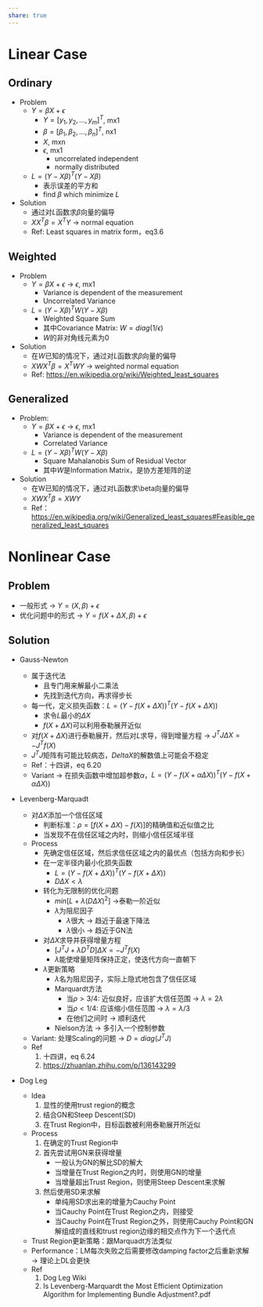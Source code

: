 ```yaml
---
share: true
---
```

# Linear Case
## Ordinary
- Problem
	- $Y = \beta X + \epsilon$
		- $Y = [y_1, y_2, ..., y_m]^T$, mx1
		- $\beta = [\beta_1, \beta_2, ..., \beta_n]^T$, nx1
		- $X$, mxn
		- $\epsilon$, mx1
			- uncorrelated independent
			- normally distributed
	- $L =  (Y - X\beta)^T(Y - X\beta)$
		- 表示误差的平方和
		- find $\beta$ which minimize $L$
- Solution
	- 通过对$L$函数求$\beta$向量的偏导
	- $XX^T\beta = X^TY$ → normal equation
	- Ref: Least squares in matrix form，eq3.6

## Weighted
- Problem
	- $Y = \beta X + \epsilon$ → $\epsilon$, mx1
		- Variance is dependent of the measurement
		- Uncorrelated Variance
	- $L = (Y - X \beta)^TW(Y - X \beta)$
		- Weighted Square Sum
		- 其中Covariance Matrix: $W = diag(1/\epsilon)$
		- $W$的非对角线元素为0
- Solution
	- 在$W$已知的情况下，通过对$L$函数求$\beta$向量的偏导
	- $XWX^T \beta = X^TWY$ → weighted normal equation
	- Ref: https://en.wikipedia.org/wiki/Weighted_least_squares

## Generalized
- Problem: 
	- $Y = \beta X + \epsilon$ → $\epsilon$, mx1
		- Variance is dependent of the measurement
		- Correlated Variance
	- $L = (Y - X \beta)^TW(Y - X \beta)$
		- Square Mahalanobis Sum of Residual Vector
		- 其中$W$是Information Matrix，是协方差矩阵的逆
- Solution
	- 在W已知的情况下，通过对L函数求\beta向量的偏导
	- $XWX^T \beta = XWY$
	- Ref： https://en.wikipedia.org/wiki/Generalized_least_squares#Feasible_generalized_least_squares

# Nonlinear Case
## Problem
- 一般形式 → $Y = (X, \beta) + \epsilon$
- 优化问题中的形式 → $Y = f(X + \Delta X, \beta) + \epsilon$

## Solution
- Gauss-Newton
	- 属于迭代法
		- 且专门用来解最小二乘法
		- 先找到迭代方向，再求得步长
	- 每一代，定义损失函数：$L = (Y - f(X + \Delta X))^T(Y - f(X + \Delta X))$
		- 求令$L$最小的$\Delta X$
		- $f(X + \Delta X)$可以利用泰勒展开近似
	- 对$f(X + \Delta X)$进行泰勒展开，然后对$L$求导，得到增量方程 → $J^TJ \Delta X = -J^Tf(X)$
	- $J^TJ$矩阵有可能比较病态，$Delta X$的解数值上可能会不稳定
	- Ref：十四讲，eq 6.20
	- Variant → 在损失函数中增加超参数$\alpha$，$L = (Y - f(X + \alpha\Delta X))^T(Y - f(X + \alpha\Delta X))$

- Levenberg-Marquadt
	- 对$\Delta X$添加一个信任区域
		- 判断标准：$\rho = [f(X + \Delta X) - f(X)]$的精确值和近似值之比
		- 当发现不在信任区域之内时，则缩小信任区域半径
	- Process
		- 先确定信任区域，然后求信任区域之内的最优点（包括方向和步长）
		- 在一定半径内最小化损失函数
			- $L = (Y - f(X + \Delta X))^T(Y - f(X + \Delta X))$
			- $D \Delta X < \lambda$
		- 转化为无限制的优化问题
			- $min [L + \lambda(D\Delta X)^2]$ →泰勒一阶近似
			- $\lambda$为阻尼因子
				- $\lambda$很大 → 趋近于最速下降法
				- $\lambda$很小 → 趋近于GN法
		- 对$\Delta X$求导并获得增量方程
			- $[J^TJ + \lambda D^TD]\Delta X = -J^Tf(X)$
			- $\lambda$能使增量矩阵保持正定，使迭代方向一直朝下
		- $\lambda$更新策略
			- $\lambda$名为阻尼因子，实际上隐式地包含了信任区域
			- Marquardt方法
				- 当$\rho>3/4$: 近似良好，应该扩大信任范围 → $\lambda = 2\lambda$
				- 当$\rho<1/4$: 应该缩小信任范围 → $\lambda = \lambda/3$
				- 在他们之间时 → 顺利迭代
			- Nielson方法 → 多引入一个控制参数
	- Variant: 处理Scaling的问题 → $D = diag(J^TJ)$
	- Ref
		1. 十四讲，eq 6.24
		2. https://zhuanlan.zhihu.com/p/136143299
- Dog Leg
	- Idea
		1. 显性的使用trust region的概念
		2. 结合GN和Steep Descent(SD)
		3. 在Trust Region中，目标函数被利用泰勒展开所近似
	- Process
		1. 在确定的Trust Region中
		2. 首先尝试用GN来获得增量
			- 一般认为GN的解比SD的解大
			- 当增量在Trust Region之内时，则使用GN的增量
			- 当增量超出Trust Region，则使用Steep Descent来求解
		3. 然后使用SD来求解
			- 单纯用SD求出来的增量为Cauchy Point
			- 当Cauchy Point在Trust Region之内，则接受
			- 当Cauchy Point在Trust Region之外，则使用Cauchy Point和GN解组成的直线和trust region边缘的相交点作为下一个迭代点
	- Trust Region更新策略：跟Marquadt方法类似
	- Performance：LM每次失败之后需要修改damping factor之后重新求解 → 理论上DL会更快
	- Ref
		1. Dog Leg Wiki
		2. Is Levenberg-Marquardt the Most Efficient Optimization Algorithm for Implementing Bundle Adjustment?.pdf